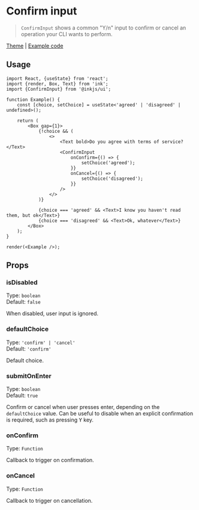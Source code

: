 # Confirm input

> `ConfirmInput` shows a common "Y/n" input to confirm or cancel an operation your CLI wants to perform.

[Theme](../source/components/confirm-input/theme.ts) | [Example code](../examples/confirm-input.tsx)

## Usage

```tsx
import React, {useState} from 'react';
import {render, Box, Text} from 'ink';
import {ConfirmInput} from '@inkjs/ui';

function Example() {
	const [choice, setChoice] = useState<'agreed' | 'disagreed' | undefined>();

	return (
		<Box gap={1}>
			{!choice && (
				<>
					<Text bold>Do you agree with terms of service?</Text>
					<ConfirmInput
						onConfirm={() => {
							setChoice('agreed');
						}}
						onCancel={() => {
							setChoice('disagreed');
						}}
					/>
				</>
			)}

			{choice === 'agreed' && <Text>I know you haven't read them, but ok</Text>}
			{choice === 'disagreed' && <Text>Ok, whatever</Text>}
		</Box>
	);
}

render(<Example />);
```

## Props

### isDisabled

Type: `boolean`\
Default: `false`

When disabled, user input is ignored.

### defaultChoice

Type: `'confirm' | 'cancel'`\
Default: `'confirm'`

Default choice.

### submitOnEnter

Type: `boolean`\
Default: `true`

Confirm or cancel when user presses enter, depending on the `defaultChoice` value.
Can be useful to disable when an explicit confirmation is required, such as pressing <kbd>Y</kbd> key.

### onConfirm

Type: `Function`

Callback to trigger on confirmation.

### onCancel

Type: `Function`

Callback to trigger on cancellation.
